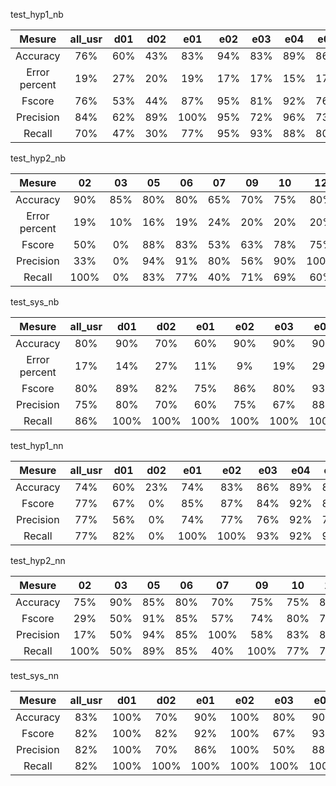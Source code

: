 test_hyp1_nb

| Mesure | all_usr | d01 | d02 | e01 | e02 | e03 | e04 | e05 | e06 | e07 | e08 | e09 | e10 | e11 | e12 | e13 | e14 | e15 | e16 | e17 | e21 |
|:---:|:---:|:---:|:---:|:---:|:---:|:---:|:---:|:---:|:---:|:---:|:---:|:---:|:---:|:---:|:---:|:---:|:---:|:---:|:---:|:---:|:---:|
| Accuracy | 76% | 60% | 43% | 83% | 94% | 83% | 89% | 86% | 77% | 71% | 69% | 91% | 83% | 77% | 60% | 86% | 97% | 54% | 74% | 69% | 71% |
| Error percent | 19% | 27% | 20% | 19% | 17% | 17% | 15% | 17% | 16% | 18% | 29% | 9% | 15% | 19% | 18% | 21% | 15% | 28% | 23% | 19% | 15% |
| Fscore | 76% | 53% | 44% | 87% | 95% | 81% | 92% | 76% | 71% | 69% | 69% | 87% | 83% | 85% | 12% | 89% | 97% | 68% | 78% | 67% | 71% |
| Precision | 84% | 62% | 89% | 100% | 95% | 72% | 96% | 73% | 77% | 100% | 92% | 100% | 71% | 79% | 100% | 100% | 100% | 94% | 67% | 69% | 71% |
| Recall | 70% | 47% | 30% | 77% | 95% | 93% | 88% | 80% | 67% | 52% | 55% | 77% | 100% | 92% | 7% | 81% | 94% | 53% | 94% | 65% | 71% |


test_hyp2_nb

| Mesure | 02 | 03 | 05 | 06 | 07 | 09 | 10 | 12 | 17 | 19 | 21 | 22 | 23 | 25 | 27 | 30 | 33 | 35 | 48Vg8sUG | AObwG1H9 | BtL+JEO2 | EJ1BSqBp | FHKR50Nr | R+OjAe40 | S9C28Bsr | SQJYfdeO | Tbvdm7kN | UQK7mPhQ | all_vid | iPP5f2RU | iW9isRmH | m9Ro5MbX | mCELTxF_ | tC6DNx32 | urqjff5E | wf5sJUdO |
|:---:|:---:|:---:|:---:|:---:|:---:|:---:|:---:|:---:|:---:|:---:|:---:|:---:|:---:|:---:|:---:|:---:|:---:|:---:|:---:|:---:|:---:|:---:|:---:|:---:|:---:|:---:|:---:|:---:|:---:|:---:|:---:|:---:|:---:|:---:|:---:|:---:|
| Accuracy | 90% | 85% | 80% | 80% | 65% | 70% | 75% | 80% | 75% | 75% | 70% | 80% | 60% | 80% | 95% | 75% | 70% | 75% | 90% | 75% | 80% | 75% | 70% | 85% | 70% | 70% | 80% | 65% | 77% | 80% | 70% | 90% | 85% | 90% | 75% | 80% |
| Error percent | 19% | 10% | 16% | 19% | 24% | 20% | 20% | 20% | 24% | 18% | 16% | 13% | 22% | 18% | 13% | 22% | 16% | 18% | 13% | 18% | 14% | 16% | 18% | 16% | 15% | 24% | 12% | 26% | 18% | 17% | 27% | 20% | 19% | 16% | 18% | 10% |
| Fscore | 50% | 0% | 88% | 83% | 53% | 63% | 78% | 75% | 86% | 29% | 50% | 86% | 50% | 87% | 97% | 83% | 79% | 62% | 92% | 74% | 78% | 84% | 63% | 84% | 67% | 80% | 78% | 63% | 78% | 82% | 67% | 83% | 86% | 93% | 80% | 82% |
| Precision | 33% | 0% | 94% | 91% | 80% | 56% | 90% | 100% | 94% | 25% | 50% | 100% | 67% | 93% | 100% | 92% | 100% | 57% | 92% | 100% | 78% | 87% | 71% | 100% | 67% | 86% | 88% | 86% | 85% | 82% | 86% | 100% | 100% | 87% | 83% | 82% |
| Recall | 100% | 0% | 83% | 77% | 40% | 71% | 69% | 60% | 79% | 33% | 50% | 75% | 40% | 81% | 93% | 75% | 65% | 67% | 92% | 58% | 78% | 81% | 56% | 73% | 67% | 75% | 70% | 50% | 72% | 82% | 55% | 71% | 75% | 100% | 77% | 82% |


test_sys_nb

| Mesure | all_usr | d01 | d02 | e01 | e02 | e03 | e04 | e05 | e06 | e07 | e08 | e09 | e10 | e11 | e12 | e13 | e14 | e15 | e16 | e17 | e21 |
|:---:|:---:|:---:|:---:|:---:|:---:|:---:|:---:|:---:|:---:|:---:|:---:|:---:|:---:|:---:|:---:|:---:|:---:|:---:|:---:|:---:|:---:|
| Accuracy | 80% | 90% | 70% | 60% | 90% | 90% | 90% | 80% | 80% | 90% | 80% | 90% | 90% | 70% | 60% | 80% | 100% | 70% | 70% | 60% | 80% |
| Error percent | 17% | 14% | 27% | 11% | 9% | 19% | 29% | 20% | 14% | 16% | 28% | 9% | 13% | 12% | 14% | 17% | 13% | 26% | 20% | 17% | 11% |
| Fscore | 80% | 89% | 82% | 75% | 86% | 80% | 93% | 50% | 50% | 91% | 80% | 80% | 89% | 77% | 60% | 88% | 100% | 82% | 67% | 67% | 75% |
| Precision | 75% | 80% | 70% | 60% | 75% | 67% | 88% | 100% | 100% | 100% | 80% | 67% | 80% | 62% | 50% | 78% | 100% | 70% | 100% | 67% | 75% |
| Recall | 86% | 100% | 100% | 100% | 100% | 100% | 100% | 33% | 33% | 83% | 80% | 100% | 100% | 100% | 75% | 100% | 100% | 100% | 50% | 67% | 75% |


test_hyp1_nn

| Mesure | all_usr | d01 | d02 | e01 | e02 | e03 | e04 | e05 | e06 | e07 | e08 | e09 | e10 | e11 | e12 | e13 | e14 | e15 | e16 | e17 | e21 |
|:---:|:---:|:---:|:---:|:---:|:---:|:---:|:---:|:---:|:---:|:---:|:---:|:---:|:---:|:---:|:---:|:---:|:---:|:---:|:---:|:---:|:---:|
| Accuracy | 74% | 60% | 23% | 74% | 83% | 86% | 89% | 89% | 74% | 80% | 71% | 91% | 83% | 80% | 63% | 71% | 94% | 77% | 63% | 51% | 77% |
| Fscore | 77% | 67% | 0% | 85% | 87% | 84% | 92% | 82% | 76% | 81% | 72% | 87% | 81% | 87% | 24% | 77% | 95% | 86% | 72% | 62% | 76% |
| Precision | 77% | 56% | 0% | 74% | 77% | 76% | 92% | 75% | 64% | 94% | 93% | 100% | 76% | 77% | 100% | 94% | 90% | 100% | 57% | 50% | 76% |
| Recall | 77% | 82% | 0% | 100% | 100% | 93% | 92% | 90% | 93% | 71% | 59% | 77% | 87% | 100% | 13% | 65% | 100% | 75% | 100% | 82% | 76% |


test_hyp2_nn

| Mesure | 02 | 03 | 05 | 06 | 07 | 09 | 10 | 12 | 17 | 19 | 21 | 22 | 23 | 25 | 27 | 30 | 33 | 35 | 48Vg8sUG | AObwG1H9 | BtL+JEO2 | EJ1BSqBp | FHKR50Nr | R+OjAe40 | S9C28Bsr | SQJYfdeO | Tbvdm7kN | UQK7mPhQ | all_vid | iPP5f2RU | iW9isRmH | m9Ro5MbX | mCELTxF_ | tC6DNx32 | urqjff5E | wf5sJUdO |
|:---:|:---:|:---:|:---:|:---:|:---:|:---:|:---:|:---:|:---:|:---:|:---:|:---:|:---:|:---:|:---:|:---:|:---:|:---:|:---:|:---:|:---:|:---:|:---:|:---:|:---:|:---:|:---:|:---:|:---:|:---:|:---:|:---:|:---:|:---:|:---:|:---:|
| Accuracy | 75% | 90% | 85% | 80% | 70% | 75% | 75% | 80% | 85% | 85% | 80% | 95% | 70% | 85% | 90% | 90% | 95% | 85% | 80% | 80% | 95% | 85% | 85% | 85% | 85% | 85% | 75% | 75% | 83% | 80% | 80% | 75% | 85% | 85% | 90% | 85% |
| Fscore | 29% | 50% | 91% | 85% | 57% | 74% | 80% | 78% | 92% | 67% | 75% | 97% | 70% | 91% | 94% | 94% | 97% | 80% | 83% | 80% | 95% | 90% | 82% | 86% | 84% | 90% | 71% | 76% | 85% | 82% | 82% | 74% | 87% | 90% | 93% | 86% |
| Precision | 17% | 50% | 94% | 85% | 100% | 58% | 83% | 88% | 94% | 50% | 60% | 100% | 70% | 88% | 88% | 94% | 94% | 67% | 83% | 100% | 90% | 93% | 88% | 90% | 80% | 93% | 86% | 89% | 84% | 82% | 82% | 58% | 91% | 81% | 87% | 90% |
| Recall | 100% | 50% | 89% | 85% | 40% | 100% | 77% | 70% | 89% | 100% | 100% | 94% | 70% | 94% | 100% | 94% | 100% | 100% | 83% | 67% | 100% | 88% | 78% | 82% | 89% | 88% | 60% | 67% | 86% | 82% | 82% | 100% | 83% | 100% | 100% | 82% |


test_sys_nn

| Mesure | all_usr | d01 | d02 | e01 | e02 | e03 | e04 | e05 | e06 | e07 | e08 | e09 | e10 | e11 | e12 | e13 | e14 | e15 | e16 | e17 | e21 |
|:---:|:---:|:---:|:---:|:---:|:---:|:---:|:---:|:---:|:---:|:---:|:---:|:---:|:---:|:---:|:---:|:---:|:---:|:---:|:---:|:---:|:---:|
| Accuracy | 83% | 100% | 70% | 90% | 100% | 80% | 90% | 80% | 70% | 70% | 70% | 100% | 100% | 100% | 70% | 80% | 100% | 70% | 80% | 60% | 80% |
| Fscore | 82% | 100% | 82% | 92% | 100% | 67% | 93% | 50% | 0% | 73% | 67% | 100% | 100% | 100% | 57% | 88% | 100% | 82% | 80% | 60% | 75% |
| Precision | 82% | 100% | 70% | 86% | 100% | 50% | 88% | 100% | 0% | 80% | 75% | 100% | 100% | 100% | 67% | 78% | 100% | 70% | 100% | 75% | 75% |
| Recall | 82% | 100% | 100% | 100% | 100% | 100% | 100% | 33% | 0% | 67% | 60% | 100% | 100% | 100% | 50% | 100% | 100% | 100% | 67% | 50% | 75% |


